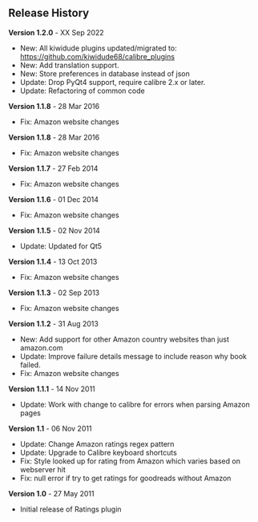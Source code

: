 ## Release History

**Version 1.2.0** - XX Sep 2022
- New: All kiwidude plugins updated/migrated to: https://github.com/kiwidude68/calibre_plugins
- New: Add translation support.
- New: Store preferences in database instead of json
- Update: Drop PyQt4 support, require calibre 2.x or later.
- Update: Refactoring of common code

**Version 1.1.8** - 28 Mar 2016
- Fix: Amazon website changes

**Version 1.1.8** - 28 Mar 2016
- Fix: Amazon website changes

**Version 1.1.7** - 27 Feb 2014
- Fix: Amazon website changes

**Version 1.1.6** - 01 Dec 2014
- Fix: Amazon website changes

**Version 1.1.5** - 02 Nov 2014
- Update: Updated for Qt5

**Version 1.1.4** - 13 Oct 2013
- Fix: Amazon website changes

**Version 1.1.3** - 02 Sep 2013
- Fix: Amazon website changes

**Version 1.1.2** - 31 Aug 2013
- New: Add support for other Amazon country websites than just amazon.com
- Update: Improve failure details message to include reason why book failed.
- Fix: Amazon website changes

**Version 1.1.1** - 14 Nov 2011
- Update: Work with change to calibre for errors when parsing Amazon pages

**Version 1.1** - 06 Nov 2011
- Update: Change Amazon ratings regex pattern
- Update: Upgrade to Calibre keyboard shortcuts
- Fix: Style looked up for rating from Amazon which varies based on webserver hit
- Fix: null error if try to get ratings for goodreads without Amazon

**Version 1.0** - 27 May 2011
- Initial release of Ratings plugin
